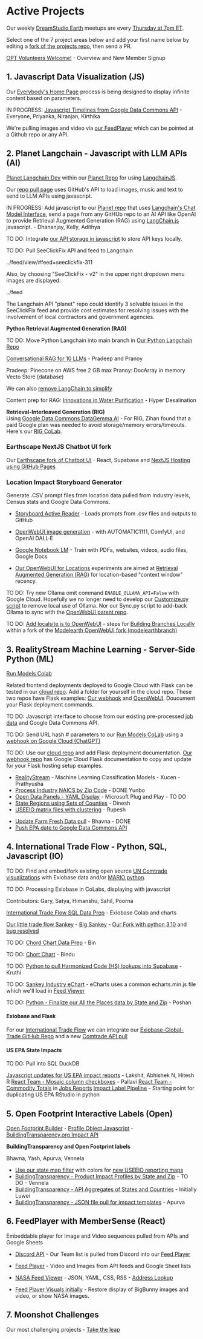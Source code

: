 
<!--
medium.com subscription needed

	How to install Open WebUI without Docker
	https://bhavikjikadara.medium.com/how-to-install-open-webui-without-docker-33eedbda9b96
-->

<!--
**Timely Projects**

- [Activate Ollama on a different server](https://docs.openwebui.com/) for use with our [Docker Setup](/projects/location/setup/docker/)


	Full-Stack Cloudflare SaaS kit
	https://github.com/Dhravya/cloudflare-saas-stack


Create a developer account in [Omdena.com](https://omdena.com) and help us create [team panels](/panels) using the 

- [Document adding Flask as our optional python webroot](../localsite/start/steps/)
-->

# Active Projects

Our weekly [DreamStudio Earth](https://dreamstudio.com/io/coders/) meetups are every [Thursday at 7pm ET](/io/coders/).

Select one of the 7 project areas below and add your first name below by editing a [fork of the projects repo](https://github.com/ModelEarth/projects/blob/main/active.md), then send a PR.

[OPT Volunteers Welcome!](../community/members/welcome) - Overview and New Member Signup

## 1. Javascript Data Visualization (JS)

Our [Everybody's Home Page](../home) process is being designed to display infinite content based on parameters.

IN PROGRESS: [Javascript Timelines from Google Data Commons API](/data-commons/docs/data/) - Everyone, Priyanka, Niranjan, Kirthika<!--Mehul, Aishwrya, Vishnupriya-->

We're pulling images and video via [our FeedPlayer](../feed) which can be pointed at a Github repo or any API.

<!--
**More Data Commons Visualization Projects**
[Observable with Data Commons](/data-commons/) - [Data Loaders How-To](/data-commons/dist/air/)

[Python CoLabs for GDC timeline automation - Air and Climate](/data-commons/dist/air)

[Kargil's notes](https://github.com/modelearth/Observables-DataLoader/tree/master/docs)

[Observable Framework Dashboard for UN Goals](https://observablehq.com/framework/) - with our .csv timelines and DuckDB Parquet impact files

TO DO: [Hosting DataCommons locally with Flask](/localsite/info/data/datacommons) - Vishnupriya and our GDC team
-->

## 2. Planet Langchain - Javascript with LLM APIs (AI)

[Planet Langchain Dev](/planet) within our [Planet Repo](https://github.com/modelearth/planet) for using [LangchainJS](https://github.com/langchain-ai/langchainjs).

Our [repo pull page](../home/repo) uses GitHub's API to load images, music and text to send to LLM APIs using javascript.

IN PROGRESS: Add javascript to our [Planet repo](https://github.com/modelearth/planet/) that uses [Langchain's Chat Model Interface](https://python.langchain.com/docs/concepts/chat_models/), send a page from any GitHUb repo to an AI API like OpenAI to provide Retrieval Augmented Generation (RAG) using [LangChain.js](https://api.js.langchain.com) javascript. - Dhananjay, Kelly, Adithya

TO DO: Integrate [our API storage in javascript](/localsite/tools/storage/api/) to store API keys locally.

TO DO: Pull SeeClickFix API and feed to Langchain

../feed/view/#feed=seeclickfix-311

Also, by choosing "SeeClickFix - v2" in the upper right dropdown menu images are displayed:

../feed

The Langchain API "planet" repo could identify 3 solvable issues in the SeeClickFix feed and provide cost estimates for resolving issues with the involvement of local contractors and government agencies.


<!--See also: DataStax Astra DB-->

**Python Retrieval Augmented Generation (RAG)**

TO DO: Move Python Langchain into main branch in [Our Python Langchain Repo](https://github.com/modelearth/langchain/) <!--Dhananjay and Pranathi  -->

[Conversational RAG for 10 LLMs](https://python.langchain.com/docs/tutorials/qa_chat_history/) - Pradeep and Pranoy  

Pradeep: Pinecone on AWS free 2 GB max
Pranoy: DocArray in memory Vecto Store (database)

We can also [remove LangChain to simplify](https://www.octomind.dev/blog/why-we-no-longer-use-langchain-for-building-our-ai-agents)

Content prep for RAG: [Innovations in Water Purification](/evaporation-kits/innovations/) - Hyper Desalination

**Retrieval-Interleaved Generation (RIG)**  
Using [Google Data Commons DataGemma AI](https://ai.google.dev/gemma/docs/datagemma) - For RIG, Zihan found that a paid Google plan was needed to avoid storage/memory errors/timeouts. Here's our [RIG CoLab](https://colab.research.google.com/drive/1eLtHOR6e3lAUVijUJ56VMaiTU6hA9enc?usp=sharing).


### Earthscape NextJS Chatbot UI fork

Our [Earthscape fork of Chatbot UI](https://model.earth/earthscape/app/) - React, Supabase and [NextJS Hosting using GitHub Pages](https://www.freecodecamp.org/news/how-to-deploy-next-js-app-to-github-pages/)


### Location Impact Storyboard Generator

Generate .CSV prompt files from location data pulled from Industry levels, Census stats and Google Data Commons.

- [Storyboard Active Reader](/requests/) - Loads prompts from .csv files and outputs to GitHub

- [OpenWebUI image generation](https://docs.openwebui.com/tutorials/images/) - with AUTOMATIC1111, ComfyUI, and OpenAI DALL·E

- [Google Notebook LM](https://notebooklm.google) - Train with PDFs, websites, videos, audio files, Google Docs

- [Our OpenWebUI for Locations](location/) experiments are aimed at [Retrieval Augmented Generation (RAG)](https://docs.openwebui.com/features/rag/) for location-based "context window" recency.<!-- Next: Text to Action / Nividia Kuda is their advantage = code library that interacts with chip -->

TO DO: Try new Ollama omit command `ENABLE_OLLAMA_API=False` with Google Cloud. Hopefully we no longer need to develop our [Customize.py script](/projects/location/setup/customize/) to remove local use of Ollama. Nor our Sync.py script to add-back Ollama to sync with the [OpenWebUI parent repo](https://github.com/open-webui/open-webui).

TO DO: [Add localsite.js to OpenWebUI](/projects/location/) - steps for [Building Branches Locally](/projects/location/setup/) within a fork of the [Modelearth OpenWebUI fork (modelearthbranch)](https://github.com/ModelEarth/open-webui/tree/modelearthbranch)


## 3. RealityStream Machine Learning - Server-Side Python (ML)

[Run Models Colab](/realitystream/)

Related frontend deployments deployed to Google Cloud with Flask can be tested in our [cloud repo](https://github.com/ModelEarth/cloud). Add a folder for yourself in the cloud repo. These two repos have Flask examples: [Our webhook](https://github.com/ModelEarth/webhook) and [OpenWebUI](https://github.com/open-webui/open-webui). Doucument your Flask deployment commands.

TO DO: Javascript interface to choose from our existing pre-processed [job data](/realitystream) and Google Data Commons API.

TO DO: Send URL hash # parameters to our [Run Models CoLab](/realitystream) using a [webhook on Google Cloud (ChatGPT)](https://chatgpt.com/share/670e7002-85fc-8003-a466-9b682012f3ea)

TO DO: Use our [cloud repo](https://github.com/ModelEarth/cloud) and add Flask deployment documentation. [Our webhook repo](https://github.com/ModelEarth/webhook) has Google Cloud Flask documentation to copy and update for your Flask hosting setup examples.

<!--
**Anvil with our CoLabs:**
[Anvil Extras](https://anvil-extras.readthedocs.io/en/latest/guides/index.html) and [Anvil](https://anvil.works/learn/tutorials/data-science#connecting-notebooks) and [AnvilScope CoLab](https://colab.research.google.com/drive/1rlOPfOxRnfm4pTGSn3gk_MvmVF65iidF?usp=sharing) using Plotly - Soham
-->

<!--
- [StreamLit hosting within Open WebUI](https://github.com/streamlit/streamlit/issues/969)
-->


- [RealityStream](/realitystream/) - Machine Learning Classification Models - Xucen - Prathyusha
- [Process Industry NAICS by Zip Code](/community-zipcodes/mail) - DONE Yunbo
- [Open Data Panels - YAML Display](/profile) - Microsoft Plug and Play - TO DO
- [State Regions using Sets of Counties](/community-data/us/edd/) - Dinesh
- [USEEIO matrix files with clustering](/machine-learning/python/cluster/) - <!--Honglin-->Rupesh

<!--
- [CrewAI+Ollama integration](https://lightning.ai/lightning-ai/studios/ai-agents-powered-by-crewai) within our [Open WebUI fork](location)
- [Flowsa RStudio - API to JSON](/localsite/info/data/flowsa/)
-->

- [Update Farm Fresh Data pull](/community-data/process/python/farmfresh/) - Bhavna - DONE
- [Push EPA date to Google Data Commons API](https://docs.datacommons.org/api/)


## 4. International Trade Flow - Python, SQL, Javascript (IO)

TO DO:  Find and embed/fork existing open source [UN Comtrade visualizations](https://comtradeplus.un.org/Visualization/Labs) with Exiobase data and/or [MARIO python](https://mario-suite.readthedocs.io/en/latest/intro.html). 

TO DO: Processing Exiobase in CoLabs, displaying with javascript

Contributors: Gary, Satya, Himanshu, Sahil, Poorna

[International Trade Flow SQL Data Prep](/profile/trade) - Exiobase Colab and charts

[Our little trade flow Sankey](/profile/trade/) - [Big Sankey](https://sankey.theshiftproject.org/) - [Our Fork with python 3.10](https://github.com/ModelEarth/Mapping-global-ghg-emissions) and [bug resolved](https://github.com/baptiste-an/Mapping-global-ghg-emissions/issues/2)

TO DO: [Chord Chart Data Prep](/io/charts/chord/) <!-- Poorna and everyone interested --> - Bin

TO DO: [Chort Chart](https://model.earth/profile/charts/d3/chord-diagram/) - Bindu

TO DO: [Python to pull Harmonized Code (HS) lookups into Supabase](/profile/harmonized-system/) - Kruthi

TO DO: [Sankey Industry eChart](/profile/charts/echarts/sankey-nodeAlign-left.html) - eCharts uses a common echarts.min.js file which we'll load in [Feed Viewer](/feed/view)

TO DO: [Python - Finalize our All the Places data by State and Zip](/places) - Poshan

#### Exiobase and Flask

For our [International Trade Flow](/profile/trade/) we can integrate our [Exiobase-Global-Trade GitHub Repo](https://github.com/modelearth/exiobase-global-trade) and a new [Comtrade API pull](https://github.com/ModelEarth/exiobase-global-trade/tree/main/comtrade)

#### US EPA State Impacts

TO DO: Pull into SQL DuckDB

[Javascript updates for US EPA impact reports](/useeio.js/footprint/) - Lakshit, Abhishek N, Hitesh R
[React Team - Mosaic column checkboxes](/io/charts)  - Pallavi 
[React Team - Commodity Totals](/localsite/info/data/totals/) in [Jobs Reports](/localsite/info/#indicators=JOBS)
[Impact Label Pipeline](/apps/impact) - Starting point for duplicating US EPA RStudio in python


## 5. Open Footprint Interactive Labels (Open)

[Open Footprint Builder](/io/template/) - [Profile Object Javascript](/food/) - [BuildingTransparency.org Impact API](/profile/products/)



<!--
[Food Nutrition Labels](/data-commons/docs/food) - Shali and Wenwei (Stella)
-->

**BuildingTransparency and Open Footprint labels**

Bhavna, Yash, Apurva, Vennela

- [Use our state map filter](#geoview=country) with colors for [new USEEIO reporting maps](https://figshare.com/collections/USEEIO_State_Models_v1_0_-_Supporting_Figures/7041473)
- [BuildingTransparency - Product Impact Profiles by State and Zip](/io/template/feed/) - TO DO <!--Ronan--> - Vennela
- [BuildingTransparency - API Aggregates of States and Countries](/io/template/product/) - Initially Luwei
- [BuildingTransparency - JSON file pull for impact templates](/io/template/product/) - Apurva



## 6. FeedPlayer with MemberSense (React)

Embeddable player for Image and Video sequences pulled from APIs and Google Sheets

- [Discord API](https://discord.com/developers/docs/intro) - Our Team list is pulled from Discord into our [Feed Player](../feed/) 

- [Feed Player](../feed/dist) - Video and Images from API feeds and Google Sheet lists
- [NASA Feed Viewer](../feed/view/#feed=nasa) - JSON, YAML, CSS, RSS - [Address Lookup](/feed/view/#feed=311)
- [Feed Player Visuals initially](/feed/dist/) - Restore display of BigBunny images and video, or show NASA images.

<!--
- [Add Datawrapper.de](https://www.datawrapper.de/) using "link external dataset"

- [Pull from Supabase (or backup file) into databricks SQL](https://chatgpt.com/share/d610d3e6-ce5f-4e7f-ba9e-4c74ec23abd4) - Apurva, Soham
- [View DuckDB from Javascript](/profile/prep/sql/duckdb/) - Kelly, Gary
-->



<!--
- [Datausa.io](https://datausa.io) - Add API and embeddable visualizations to Feed Player
- [Restack.io](https://www.restack.io/docs/supabase-knowledge-supabase-rust-sdk-guide) - for Supabase with Rust and Streamlit


openai
Docker path: https://chat.openai.com/share/61b0997f-ea9b-49f7-9bcb-12fa0519a2d1

Matthew Berman list of true Agents:
https://youtu.be/_AOA6M9Ta2I?si=Bh8SMhyD3GmuCLks&t=378


CSV Files to use for Timelines, Observable, and AI Training at: [industries/naics/US/counties](https://github.com/ModelEarth/community-data/tree/master/industries/naics/US/counties)
Pre-processed data for county industry levels, based on employment, establishments and payroll.-->


<!-- 
- Odoo on Google Cloud for [Modules and Templates](https://www.odoo.com/documentation/master/developer/tutorials/website.html) and [Owl](https://www.cybrosys.com/blog/an-overview-of-the-owl-component-lifecycle) with the [Owl Github repo](https://github.com/odoo/owl)
-->


## 7. Moonshot Challenges

Our most challenging projects - [Take the leap](/community/projects/)
<br>

<div id="activeDivLoaded"></div>
